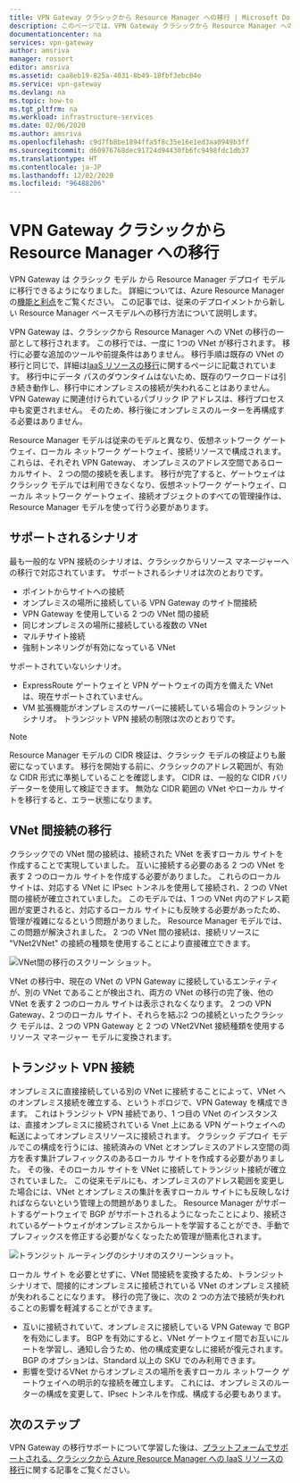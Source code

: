 ```yaml
---
title: VPN Gateway クラシックから Resource Manager への移行 | Microsoft Docs
description: このページでは、VPN Gateway クラシックから Resource Manager への移行の概要を示します。
documentationcenter: na
services: vpn-gateway
author: amsriva
manager: rossort
editor: amsriva
ms.assetid: caa8eb19-825a-4031-8b49-18fbf3ebc04e
ms.service: vpn-gateway
ms.devlang: na
ms.topic: how-to
ms.tgt_pltfrm: na
ms.workload: infrastructure-services
ms.date: 02/06/2020
ms.author: amsriva
ms.openlocfilehash: c9d7fb8be1894ffa5f8c35e16e1ed3aa0949b3ff
ms.sourcegitcommit: d60976768dec91724d94430fb6fc9498fdc1db37
ms.translationtype: HT
ms.contentlocale: ja-JP
ms.lasthandoff: 12/02/2020
ms.locfileid: "96488206"
---
```

# <a name="vpn-gateway-classic-to-resource-manager-migration"></a>VPN Gateway クラシックから Resource Manager への移行
VPN Gateway は クラシック モデル から Resource Manager デプロイ モデルに移行できるようになりました。 詳細については、Azure Resource Manager の[機能と利点](../azure-resource-manager/management/overview.md)をご覧ください。 この記事では、従来のデプロイメントから新しい Resource Manager ベースモデルへの移行方法について説明します。 

VPN Gateway は、クラシックから Resource Manager への VNet の移行の一部として移行されます。 この移行では、一度に 1つの VNet が移行されます。 移行に必要な追加のツールや前提条件はありません。 移行手順は既存の VNet の移行と同じで、詳細は[IaaS リソースの移行](../virtual-machines/migration-classic-resource-manager-ps.md)に関するページに記載されています。 移行中にデータ パスのダウンタイムはないため、既存のワークロードは引き続き動作し、移行中にオンプレミスの接続が失われることはありません。 VPN Gateway に関連付けられているパブリック IP アドレスは、移行プロセス中も変更されません。 そのため、移行後にオンプレミスのルーターを再構成する必要はありません。  

Resource Manager モデルは従来のモデルと異なり、仮想ネットワーク ゲートウェイ、ローカル ネットワーク ゲートウェイ、接続リソースで構成されます。 これらは、それぞれ VPN Gateway、 オンプレミスのアドレス空間であるローカルサイト、 2 つの間の接続を表します。 移行が完了すると、ゲートウェイはクラシック モデルでは利用できなくなり、仮想ネットワーク ゲートウェイ、ローカル ネットワーク ゲートウェイ、接続オブジェクトのすべての管理操作は、Resource Manager モデルを使って行う必要があります。

## <a name="supported-scenarios"></a>サポートされるシナリオ
最も一般的な VPN 接続のシナリオは、クラシックからリソース マネージャーへの移行で対応されています。 サポートされるシナリオは次のとおりです。

* ポイントからサイトへの接続
* オンプレミスの場所に接続している VPN Gateway のサイト間接続
* VPN Gateway を使用している 2 つの VNet 間の接続
* 同じオンプレミスの場所に接続している複数の VNet
* マルチサイト接続
* 強制トンネリングが有効になっている VNet

サポートされていないシナリオ。  

* ExpressRoute ゲートウェイと VPN ゲートウェイの両方を備えた VNet は、現在サポートされていません。
* VM 拡張機能がオンプレミスのサーバーに接続している場合のトランジット シナリオ。 トランジット VPN 接続の制限は次のとおりです。

> [!NOTE]
> Resource Manager モデルの CIDR 検証は、クラシック モデルの検証よりも厳密になっています。 移行を開始する前に、クラシックのアドレス範囲が、有効な CIDR 形式に準拠していることを確認します。 CIDR は、一般的な CIDR バリデーターを使用して検証できます。 無効な CIDR 範囲の VNet やローカル サイトを移行すると、エラー状態になります。
> 
> 

## <a name="vnet-to-vnet-connectivity-migration"></a>VNet 間接続の移行
クラシックでの VNet 間の接続は、接続された VNet を表すローカル サイトを作成することで実現していました。 互いに接続する必要のある 2 つの VNet を表す 2 つのローカル サイトを作成する必要がありました。 これらのローカル サイトは、対応する VNet に IPsec トンネルを使用して接続され、2 つの VNet 間の接続が確立されていました。 このモデルでは、1 つの VNet 内のアドレス範囲が変更されると、対応するローカル サイトにも反映する必要があったため、管理が複雑になるという問題がありました。 Resource Manager モデルでは、この問題が解決されました。 2 つの VNet 間の接続は、接続リソースに "VNet2VNet" の接続の種類を使用することにより直接確立できます。 

![VNet間の移行のスクリーン ショット。](./media/vpn-gateway-migration/migration1.png)

VNet の移行中、現在の VNet の VPN Gateway に接続しているエンティティが、別の VNet であることが検出され、両方の VNet の移行の完了後、他の VNet を表す 2 つのローカル サイトは表示されなくなります。 2 つの VPN Gateway、2 つのローカル サイト、それらを結ぶ2 つの接続といったクラシック モデルは、2 つの VPN Gateway と 2 つの VNet2VNet 接続種類を使用するリソース マネージャー モデルに変換されます。

## <a name="transit-vpn-connectivity"></a>トランジット VPN 接続
オンプレミスに直接接続している別の VNet に接続することによって、VNet へのオンプレミス接続を確立する、というトポロジで、VPN Gateway を構成できます。 これはトランジット VPN 接続であり、1 つ目の VNet のインスタンスは、直接オンプレミスに接続されている Vnet 上にある VPN ゲートウェイへの転送によってオンプレミスリソースに接続されます。 クラシック デプロイ モデルでこの構成を行うには、接続済みの VNet とオンプレミスのアドレス空間の両方を表す集計プレフィックスのあるローカル サイトを作成する必要がありました。 その後、そのローカル サイトを VNet に接続してトランジット接続が確立されていました。 この従来モデルにも、オンプレミスのアドレス範囲を変更した場合には、VNet とオンプレミスの集計を表すローカル サイトにも反映しなければならないという管理上の問題がありました。 Resource Manager がサポートするゲートウェイで BGP がサポートされるようになったことにより、接続されているゲートウェイがオンプレミスからルートを学習することができ、手動でプレフィックスを修正する必要がなくなったため管理が簡素化されます。

![トランジット ルーティングのシナリオのスクリーンショット。](./media/vpn-gateway-migration/migration2.png)

ローカル サイト を必要とせずに、VNet 間接続を変換するため、トランジット シナリオで、間接的にオンプレミスに接続されている VNet のオンプレミス接続が失われることになります。 移行の完了後に、次の 2 つの方法で接続が失われることの影響を軽減することができます。 

* 互いに接続されていて、オンプレミスに接続している VPN Gateway で BGP を有効にします。 BGP を有効にすると、VNet ゲートウェイ間でお互いにルートを学習し、通知し合うため、他の構成変更なしに接続が復元されます。 BGP のオプションは、Standard 以上の SKU でのみ利用できます。
* 影響を受けるVNet からオンプレミスの場所を表すローカル ネットワーク ゲートウェイへの明示的な接続を確立します。 これには、オンプレミスのルーターの構成を変更して、IPsec トンネルを作成、構成する必要もあります。

## <a name="next-steps"></a>次のステップ
VPN Gateway の移行サポートについて学習した後は、[プラットフォームでサポートされる、クラシックから Azure Resource Manager への IaaS リソースの移行](../virtual-machines/migration-classic-resource-manager-ps.md)に関する記事をご覧ください。